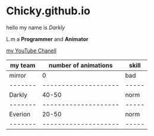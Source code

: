 # Chicky.github.io

hello my name is *Darkly*

L.m a **Programmer** and **Animator**

[my YouTube Chanell](https://www.youtube.com/@Dark_ly/featured)

|my team|number of animations|skill|
|-------|--------------------|-----|
|mirror |0                   |bad  |
|-------|--------------------|-----|
|Darkly |40-50               |norm |
|-------|--------------------|-----|
|Everion|20-50               |norm |
|-------|--------------------|-----|
